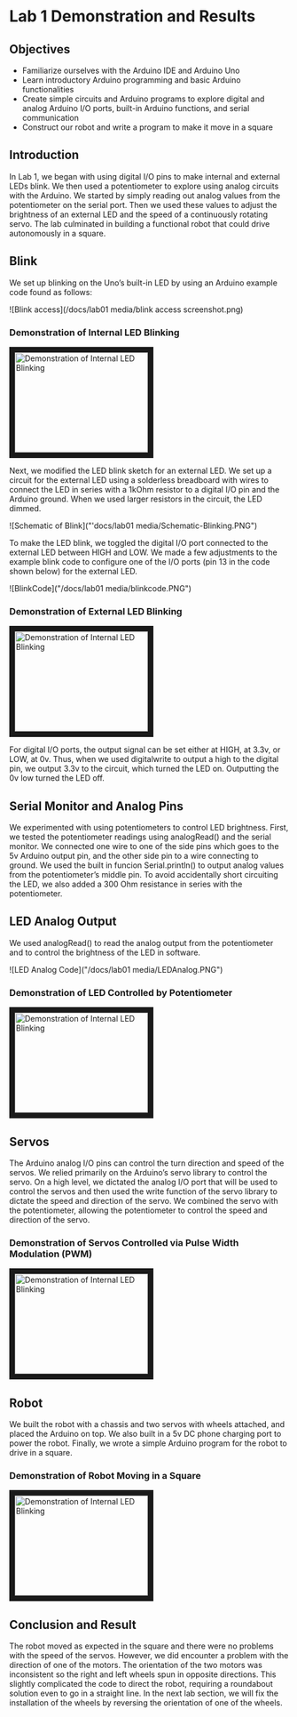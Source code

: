 # Lab 1 Demonstration and Results
## Objectives
* Familiarize ourselves with the Arduino IDE and Arduino Uno
* Learn introductory Arduino programming and basic Arduino functionalities
* Create simple circuits and Arduino programs to explore digital and analog Arduino I/O ports, built-in Arduino functions, and serial communication
* Construct our robot and write a program to make it move in a square

## Introduction

In Lab 1, we began with using digital I/O pins to make internal and external LEDs blink. We then used a potentiometer to explore using analog circuits with the Arduino. We started by simply reading out analog values from the potentiometer on the serial port. Then we used these values to adjust the brightness of an external LED and the speed of a continuously rotating servo. The lab culminated in building a functional robot that could drive autonomously in a square.

## Blink

We set up blinking on the Uno’s built-in LED by using an Arduino example code found as follows: 

![Blink access](/docs/lab01 media/blink access screenshot.png)
 
### Demonstration of Internal LED Blinking
<a href="http://www.youtube.com/watch?feature=player_embedded&v=Xe242vkh8Xo" target="_blank"><img src="http://img.youtube.com/vi/Xe242vkh8Xo/0.jpg" 
alt="Demonstration of Internal LED Blinking" width="240" height="180" border="10" /></a>

Next, we modified the LED blink sketch for an external LED. We set up a circuit for the external LED using a solderless breadboard with wires to connect the LED in series with a 1kOhm resistor to a digital I/O pin and the Arduino ground. When we used larger resistors in the circuit, the LED dimmed. 

![Schematic of Blink]("'docs/lab01 media/Schematic-Blinking.PNG")

To make the LED blink, we toggled the digital I/O port connected to the external LED between HIGH and LOW. We made a few adjustments to the example blink code to configure one of the I/O ports (pin 13 in the code shown below) for the external LED.

![BlinkCode]("/docs/lab01 media/blinkcode.PNG")

### Demonstration of External LED Blinking
<a href="http://www.youtube.com/watch?feature=player_embedded&v=pbVh3dkpa-c" target="_blank"><img src="http://img.youtube.com/vi/pbVh3dkpa-c/0.jpg" alt="Demonstration of Internal LED Blinking" width="240" height="180" border="10" /></a>

For digital I/O ports, the output signal can be set either at HIGH, at 3.3v, or LOW, at 0v. Thus, when we used digitalwrite to output a high to the digital pin, we output 3.3v to the circuit, which turned the LED on. Outputting the 0v low turned the LED off.

## Serial Monitor and Analog Pins

We experimented with using potentiometers to control LED brightness. First, we tested the potentiometer readings using analogRead() and the serial monitor. We connected one wire to one of the side pins which goes to the 5v Arduino output pin, and the other side pin to a wire connecting to ground. We used the built in funcion Serial.println() to output analog values from the potentiometer’s middle pin. To avoid accidentally short circuiting the LED, we also added a 300 Ohm resistance in series with the potentiometer. 

## LED Analog Output

We used analogRead() to read the analog output from the potentiometer and to control the brightness of the LED in software. 

![LED Analog Code]("/docs/lab01 media/LEDAnalog.PNG")

### Demonstration of LED Controlled by Potentiometer

<a href="http://www.youtube.com/watch?feature=player_embedded&v=Dvo0qhI7H8Y" target="_blank"><img src="http://img.youtube.com/vi/Dvo0qhI7H8Y/0.jpg" alt="Demonstration of Internal LED Blinking" width="240" height="180" border="10" /></a>

## Servos

The Arduino analog I/O pins can control the turn direction and speed of the servos. We relied primarily on the Arduino’s servo library to control the servo. On a high level, we dictated the analog I/O port that will be used to control the servos and then used the write function of the servo library to dictate the speed and direction of the servo. We combined the servo with the potentiometer, allowing the potentiometer to control the speed and direction of the servo.

### Demonstration of Servos Controlled via Pulse Width Modulation (PWM)


<a href="http://www.youtube.com/watch?feature=player_embedded&v=rJJShOBNLfM" target="_blank"><img src="http://img.youtube.com/vi/rJJShOBNLfM/0.jpg" alt="Demonstration of Internal LED Blinking" width="240" height="180" border="10" /></a>

## Robot

We built the robot with a chassis and two servos with wheels attached, and placed the Arduino on top.  We also built in a 5v DC phone charging port to power the robot.  Finally, we wrote a simple Arduino program for the robot to drive in a square.

### Demonstration of Robot Moving in a Square

<a href="http://www.youtube.com/watch?feature=player_embedded&v=az1fnLFKQlA" target="_blank"><img src="http://img.youtube.com/vi/az1fnLFKQlA/0.jpg" alt="Demonstration of Internal LED Blinking" width="240" height="180" border="10" /></a>

## Conclusion and Result

The robot moved as expected in the square and there were no problems with the speed of the servos. However, we did encounter a problem with the direction of one of the motors.  The orientation of the two motors was inconsistent so the right and left wheels spun in opposite directions.  This slightly complicated the code to direct the robot, requiring a roundabout solution even to go in a straight line.  In the next lab section, we will fix the installation of the wheels by reversing the orientation of one of the wheels. 
